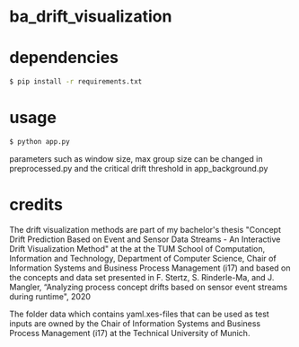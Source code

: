 # ba_drift_visualization



# dependencies
```sh
$ pip install -r requirements.txt
```



# usage
```sh
$ python app.py
```

parameters such as window size, max group size can be changed in preprocessed.py and the critical drift threshold in app_background.py


# credits
The drift visualization methods are part of my bachelor's thesis "Concept Drift Prediction Based on Event and Sensor Data Streams - An Interactive Drift Visualization Method" at the at the TUM School of Computation, Information and Technology, Department of Computer Science, Chair of Information Systems and Business Process Management (i17) and based on the concepts and data set presented in F. Stertz, S. Rinderle-Ma, and J. Mangler, “Analyzing process concept drifts based on sensor event streams during runtime", 2020

The folder data which contains yaml.xes-files that can be used as test inputs are owned by the Chair of Information Systems and Business Process Management (i17) at the Technical University of Munich.
